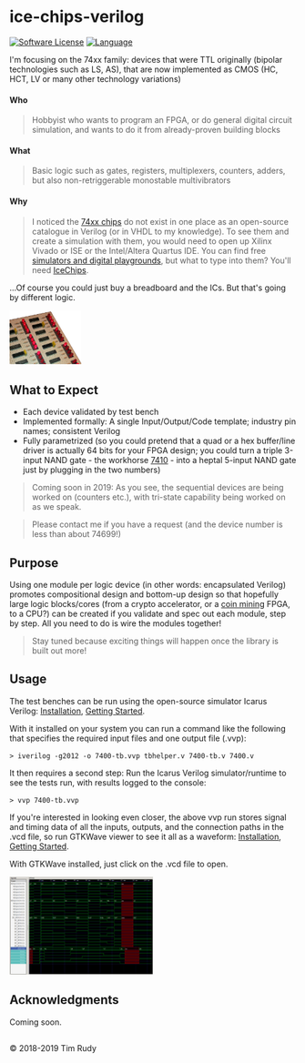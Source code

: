 # ice-chips-verilog

[![Software License][ico-license]](LICENSE)
[![Language][ico-language]](Source-7400)

[topdesc]: #desc
I'm focusing on the 74xx family: devices that were TTL originally (bipolar technologies such as LS, AS), that are now implemented as CMOS (HC, HCT, LV or many other technology variations)

#### Who
> Hobbyist who wants to program an FPGA, or do general digital circuit simulation, and wants to do it from already-proven building blocks

#### What
> Basic logic such as gates, registers, multiplexers, counters, adders, but also non-retriggerable monostable multivibrators

#### Why
> I noticed the [74xx chips][link-wiki7400] do not exist in one place as an open-source catalogue in Verilog (or in VHDL to my knowledge). To see them and create a simulation with them, you would need to open up Xilinx Vivado or ISE or the Intel/Altera Quartus IDE. You can find free [simulators and digital playgrounds][link-websim], but what to type into them? You'll need [IceChips](Source-7400).

...Of course you could just buy a breadboard and the ICs. But that's going by different logic.

<img src="Images/TTL.png" title="TTL ICs on a real board" width="25%" height="25%">

## What to Expect

* Each device validated by test bench
* Implemented formally: A single Input/Output/Code template; industry pin names; consistent Verilog
* Fully parametrized (so you could pretend that a quad or a hex buffer/line driver is actually 64 bits for your FPGA design; you could turn a triple 3-input NAND gate - the workhorse [7410](Source-7400/7410.v) - into a heptal 5-input NAND gate just by plugging in the two numbers)

> Coming soon in 2019: As you see, the sequential devices are being worked on (counters etc.), with tri-state capability being worked on as we speak.

> Please contact me if you have a request (and the device number is less than about 74699!)

## Purpose

Using one module per logic device (in other words: encapsulated Verilog) promotes compositional design and bottom-up design so that hopefully large logic blocks/cores (from a crypto accelerator, or a [coin mining][link-coinmining] FPGA, to a CPU?) can be created if you validate and spec out each module, step by step. All you need to do is wire the modules together!

> Stay tuned because exciting things will happen once the library is built out more!

## Usage
[usage]: #usage

The test benches can be run using the open-source simulator Icarus Verilog: [Installation][link-iverilogi], [Getting Started][link-iverilogs].

With it installed on your system you can run a command like the following that specifies the required input files and one output file (.vvp):
```
> iverilog -g2012 -o 7400-tb.vvp tbhelper.v 7400-tb.v 7400.v
```

It then requires a second step: Run the Icarus Verilog simulator/runtime to see the tests run, with results logged to the console:
```
> vvp 7400-tb.vvp
```

If you're interested in looking even closer, the above vvp run stores signal and timing data of all the inputs, outputs, and the connection paths in the .vcd file, so run GTKWave viewer to see it all as a waveform: [Installation][link-gtkwavei], [Getting Started][link-gtkwaves].

With GTKWave installed, just click on the .vcd file to open.

<img src="Images/GTK.png" title="Simulation waveform" width="50%" height="50%">

## Acknowledgments

Coming soon.

## <!-- -->

© 2018-2019 Tim Rudy

[ico-license]: https://img.shields.io/badge/license-GPL--3.0%2B-blue.svg
[ico-language]: https://img.shields.io/badge/Verilog-100%25-orange.svg

[link-wiki7400]: https://en.wikipedia.org/wiki/List_of_7400_series_integrated_circuits
[link-websim]: https://www.google.com/search?q=free+web+verilog+editor+simulator
[link-coinmining]: http://whattomine.com
[link-iverilogi]: http://iverilog.wikia.com/wiki/Installation_Guide
[link-iverilogs]: http://iverilog.wikia.com/wiki/Getting_Started
[link-gtkwavei]: http://gtkwave.sourceforge.net
[link-gtkwaves]: http://iverilog.wikia.com/wiki/GTKWAVE
